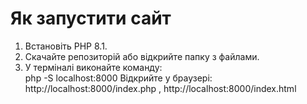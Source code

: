 # Як запустити сайт

1. Встановіть PHP 8.1.   
2. Скачайте репозиторій або відкрийте папку з файлами.   
3. У терміналі виконайте команду:  
   php -S localhost:8000
Відкрийте у браузері: http://localhost:8000/index.php , http://localhost:8000/index.html
